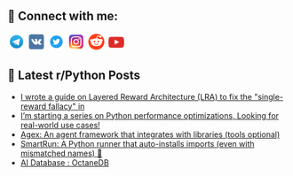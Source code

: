 ## 🔎 Connect with me:
[<img src="https://github.com/bullbesh/bullbesh/blob/main/images/Telegram.png" width="32" height="32" />](https://t.me/bullbesh)
[<img src="https://github.com/bullbesh/bullbesh/blob/main/images/VK.png" width="32" height="32" />](https://vk.com/bullbesh)
[<img src="https://github.com/bullbesh/bullbesh/blob/main/images/Twitter.png" width="32" height="32" />](https://twitter.com/bullbesh1)
[<img src="https://github.com/bullbesh/bullbesh/blob/main/images/Instagram.png" width="32" height="32" />](https://www.instagram.com/bullbesh)
[<img src="https://github.com/bullbesh/bullbesh/blob/main/images/Reddit.png" width="32" height="32" />](https://www.reddit.com/user/bullbesh)
[<img src="https://github.com/bullbesh/bullbesh/blob/main/images/YouTube.png" width="32" height="32" />](https://www.youtube.com/channel/UCtfjRs6uzgq5mfm8S06WTcg)

## 📕 Latest r/Python Posts
<!-- BLOG-POST-LIST:START -->
- [I wrote a guide on Layered Reward Architecture &lpar;LRA&rpar; to fix the &quot;single-reward fallacy&quot; in](https://www.reddit.com/r/Python/comments/1mydedk/i_wrote_a_guide_on_layered_reward_architecture/)
- [I’m starting a series on Python performance optimizations, Looking for real-world use cases!](https://www.reddit.com/r/Python/comments/1my65vc/im_starting_a_series_on_python_performance/)
- [Agex: An agent framework that integrates with libraries &lpar;tools optional&rpar;](https://www.reddit.com/r/Python/comments/1my5d0x/agex_an_agent_framework_that_integrates_with/)
- [SmartRun: A Python runner that auto-installs imports &lpar;even with mismatched names&rpar; 🚀](https://www.reddit.com/r/Python/comments/1my1qcf/smartrun_a_python_runner_that_autoinstalls/)
- [AI Database : OctaneDB](https://www.reddit.com/r/Python/comments/1mxwbn4/ai_database_octanedb/)
<!-- BLOG-POST-LIST:END -->
